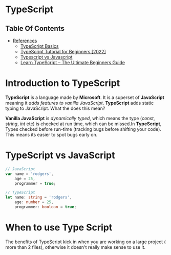 # TypeScript

## Table Of Contents
- [References]()
    - [TypeScript Basics](https://dev.to/pranta07/typescript-basics-3g9i)
    - [TypeScript Tutorial for Beginners [2022]](https://www.youtube.com/watch?v=d56mG7DezGs)
    - [Typescript vs Javascript](https://dev.to/jordandev/typescript-vs-javascript-4iee)
    - [Learn TypeScript – The Ultimate Beginners Guide](https://www.freecodecamp.org/news/learn-typescript-beginners-guide/)

# Introduction to TypeScript
__TypeScript__ is a language made by __Microsoft__. It is a superset of __JavaScript__ meaning it _adds features to vanilla JavaScript_. __TypeScript__ adds static typing to JavaScript. What the does this mean?

__Vanilla JavaScript__ is _dynamically typed_, which means the type (_const_, _string_, _int_ etc) is checked at run time, which can be missed.In __TypeScript__, Types checked before run-time (tracking bugs before shifting your code). This means its easier to spot bugs early on.

# TypeScript vs JavaScript
```js
// JavaScript
var name = 'rodgers',
    age = 25,
    programmer = true;
```

```ts
// TypeScript
let name: string = 'rodgers',
    age: number = 25,
    programmer: boolean = true;
```

# When to use Type Script
The benefits of TypeScript kick in when you are working on a large project ( more than 2 files), otherwise it doesn't really make sense to use it.